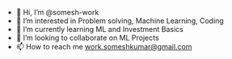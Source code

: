 - 👋 Hi, I’m @somesh-work
- 👀 I’m interested in Problem solving, Machine Learning, Coding 
- 🌱 I’m currently learning ML and Investment Basics
- 💞️ I’m looking to collaborate on ML Projects
- 📫 How to reach me work.someshkumar@gmail.com

<!---
somesh-work/somesh-work is a ✨ special ✨ repository because its `README.md` (this file) appears on your GitHub profile.
You can click the Preview link to take a look at your changes.
--->
